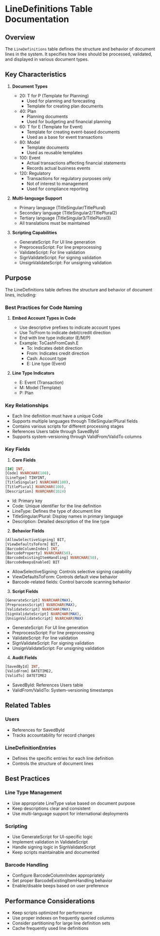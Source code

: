 # LineDefinitions Table Documentation

## Overview
The `LineDefinitions` table defines the structure and behavior of document lines in the system. It specifies how lines should be processed, validated, and displayed in various document types.

## Key Characteristics

1. **Document Types**
   - 20: T for P (Template for Planning)
     - Used for planning and forecasting
     - Template for creating plan documents
   - 40: Plan
     - Planning documents
     - Used for budgeting and financial planning
   - 60: T for E (Template for Event)
     - Template for creating event-based documents
     - Used as a base for event transactions
   - 80: Model
     - Template documents
     - Used as reusable templates
   - 100: Event
     - Actual transactions affecting financial statements
     - Records actual business events
   - 120: Regulatory
     - Transactions for regulatory purposes only
     - Not of interest to management
     - Used for compliance reporting

2. **Multi-language Support**
   - Primary language (TitleSingular/TitlePlural)
   - Secondary language (TitleSingular2/TitlePlural2)
   - Tertiary language (TitleSingular3/TitlePlural3)
   - All translations must be maintained

3. **Scripting Capabilities**
   - GenerateScript: For UI line generation
   - PreprocessScript: For line preprocessing
   - ValidateScript: For line validation
   - SignValidateScript: For signing validation
   - UnsignValidateScript: For unsigning validation

## Purpose
The LineDefinitions table defines the structure and behavior of document lines, including:

### Best Practices for Code Naming
1. **Embed Account Types in Code**
   - Use descriptive prefixes to indicate account types
   - Use To/From to indicate debit/credit direction
   - End with line type indicator (E/M/P)
   - Example: ToCashFromCash.E
     - To: Indicates debit direction
     - From: Indicates credit direction
     - Cash: Account type
     - E: Line type (Event)

2. **Line Type Indicators**
   - E: Event (Transaction)
   - M: Model (Template)
   - P: Plan

### Key Relationships
- Each line definition must have a unique Code
- Supports multiple languages through TitleSingular/Plural fields
- Contains various scripts for different processing stages
- References Users table through SavedById
- Supports system-versioning through ValidFrom/ValidTo columns

### Key Fields

1. **Core Fields**
```sql
[Id] INT,
[Code] NVARCHAR(100),
[LineType] TINYINT,
[TitleSingular] NVARCHAR(100),
[TitlePlural] NVARCHAR(100),
[Description] NVARCHAR(1024)
```
   - Id: Primary key
   - Code: Unique identifier for the line definition
   - LineType: Defines the type of document line
   - TitleSingular/Plural: Display names in primary language
   - Description: Detailed description of the line type

2. **Behavior Fields**
```sql
[AllowSelectiveSigning] BIT,
[ViewDefaultsToForm] BIT,
[BarcodeColumnIndex] INT,
[BarcodeProperty] NVARCHAR(50),
[BarcodeExistingItemHandling] NVARCHAR(50),
[BarcodeBeepsEnabled] BIT
```
   - AllowSelectiveSigning: Controls selective signing capability
   - ViewDefaultsToForm: Controls default view behavior
   - Barcode-related fields: Control barcode scanning behavior

3. **Script Fields**
```sql
[GenerateScript] NVARCHAR(MAX),
[PreprocessScript] NVARCHAR(MAX),
[ValidateScript] NVARCHAR(MAX),
[SignValidateScript] NVARCHAR(MAX),
[UnsignValidateScript] NVARCHAR(MAX)
```
   - GenerateScript: For UI line generation
   - PreprocessScript: For line preprocessing
   - ValidateScript: For line validation
   - SignValidateScript: For signing validation
   - UnsignValidateScript: For unsigning validation

4. **Audit Fields**
```sql
[SavedById] INT,
[ValidFrom] DATETIME2,
[ValidTo] DATETIME2
```
   - SavedById: References Users table
   - ValidFrom/ValidTo: System-versioning timestamps

## Related Tables

### Users
- References for SavedById
- Tracks accountability for record changes

### LineDefinitionEntries
- Defines the specific entries for each line definition
- Controls the structure of document lines

## Best Practices

### Line Type Management
- Use appropriate LineType value based on document purpose
- Keep descriptions clear and consistent
- Use multi-language support for international deployments

### Scripting
- Use GenerateScript for UI-specific logic
- Implement validation in ValidateScript
- Handle signing logic in SignValidateScript
- Keep scripts maintainable and documented

### Barcode Handling
- Configure BarcodeColumnIndex appropriately
- Set proper BarcodeExistingItemHandling behavior
- Enable/disable beeps based on user preference

## Performance Considerations
- Keep scripts optimized for performance
- Use proper indexes on frequently queried columns
- Consider partitioning for large line definition sets
- Cache frequently used line definitions
